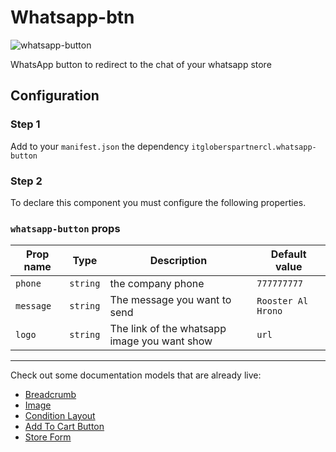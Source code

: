 
# Whatsapp-btn

![whatsapp-button](https://user-images.githubusercontent.com/94660803/209262007-cd5162a2-4000-45ec-8185-9c0ee5cef581.png)

WhatsApp button to redirect to the chat of your whatsapp store

## Configuration

### Step 1 

Add to your `manifest.json` the dependency `itgloberspartnercl.whatsapp-button`

### Step 2

To declare this component you must configure the following properties.

### `whatsapp-button` props

| Prop name    | Type            | Description    | Default value                                                                                                                               |
| ------------ | --------------- | --------------------------------------------------------------------------------------------------------------------------------------------- | ---------- | 
| `phone`      | `string`       | the company phone          | `777777777`        |
| `message`      | `string`       | The message you want to send        | `Rooster Al Hrono`        |
| `logo`      | `string`       | The link of the whatsapp image you want show         | `url`        |








---- 

Check out some documentation models that are already live: 
- [Breadcrumb](https://github.com/vtex-apps/breadcrumb)
- [Image](https://vtex.io/docs/components/general/vtex.store-components/image)
- [Condition Layout](https://vtex.io/docs/components/all/vtex.condition-layout@1.1.6/)
- [Add To Cart Button](https://vtex.io/docs/components/content-blocks/vtex.add-to-cart-button@0.9.0/)
- [Store Form](https://vtex.io/docs/components/all/vtex.store-form@0.3.4/)
